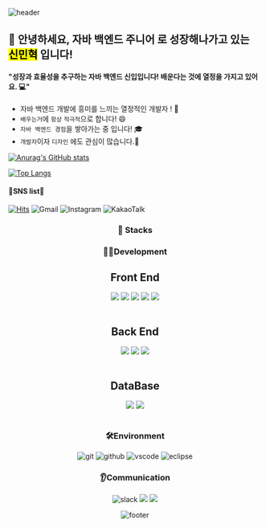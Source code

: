 
<!-- Header -->

![header](https://capsule-render.vercel.app/api?type=waving&color=auto&height=360&text=%EC%A6%90%EA%B2%81%EA%B2%8C+%EC%97%B4%EC%A0%95%EC%A0%81%EC%9C%BC%EB%A1%9C+%EA%B0%9C%EB%B0%9C%ED%95%98%EC%9E%90&fontSize=65&fontAlign=50&fontAlignY=50&desc=Happy+Coding+Day&descSize=30&descAlign=50&descAlignY=60)

## 🙇 안녕하세요, 자바 백엔드 주니어 로 성장해나가고 있는 <mark>신민혁</mark> 입니다!

 #### "성장과 효율성을 추구하는 자바 백엔드 신입입니다! 배운다는 것에 열정을 가지고 있어요. 💻"  

 * 자바 백엔드 개발에 흥미를 느끼는 열정적인 개발자 ! 🌟
 * `배우는거`에 `항상` `적극적`으로 합니다! 😄
 * `자바 백엔드 경험`을 쌓아가는 중 입니다! 🎓
 * `개발자`이자 `디자인` 에도 관심이 많습니다.🤖
 
[![Anurag's GitHub stats](https://github-readme-stats.vercel.app/api?username=MinTrue)](https://github.com/MinTrue/MinTrue/github-readme-stats)
 
[![Top Langs](https://github-readme-stats.vercel.app/api/top-langs/?username=MinTrue)](https://github.com/MinTrue/github-readme-stats)


####  📱SNS list📱
[![Hits](https://hits.seeyoufarm.com/api/count/incr/badge.svg?url=https%3A%2F%2Fgithub.com%2FMinTrue%2F&count_bg=%2379C83D&title_bg=%23555555&icon=&icon_color=%23E7E7E7&title=hits&edge_flat=false)](https://hits.seeyoufarm.com)
![Gmail](https://img.shields.io/badge/Gmail-D14836?style=for-the-badge&logo=gmail&logoColor=white)
![Instagram](https://img.shields.io/badge/Instagram-%23E4405F.svg?style=for-the-badge&logo=Instagram&logoColor=white)
![KakaoTalk](https://img.shields.io/badge/kakaotalk-ffcd00.svg?style=for-the-badge&logo=kakaotalk&logoColor=000000)


<!-- Body -->
<div align=center>

### 🦾 Stacks

<!-- 과정 상에서 배운 것, 포트폴리오에 포함된 것 -->
<!-- Oracle의 요청으로 Java 로고가 Simple Icons에서 삭제되었기에 대신 OpenJDK의 로고를 사용 -->
### 🧑‍💻Development 
## Front End
<div>
 <img src="https://img.shields.io/badge/html5-E34F26?style=for-the-badge&logo=html5&logoColor=white">
 <img src="https://img.shields.io/badge/css-1572B6?style=for-the-badge&logo=css3&logoColor=white"> 
 <img src="https://img.shields.io/badge/javascript-F7DF1E?style=for-the-badge&logo=javascript&logoColor=black"> 
 <img src="https://img.shields.io/badge/jquery-0769AD?style=for-the-badge&logo=jquery&logoColor=white">
 <img src="https://img.shields.io/badge/bootstrap-7952B3?style=for-the-badge&logo=bootstrap&logoColor=white">
</div>
<br>
 
## Back End
<div>
 <img src="https://img.shields.io/badge/java-007396?style=for-the-badge&logo=java&logoColor=white">
 <img src="https://img.shields.io/badge/spring-6DB33F?style=for-the-badge&logo=spring&logoColor=white"> 
 <img src="https://img.shields.io/badge/springboot-6DB33F?style=for-the-badge&logo=springboot&logoColor=white">
</div>
<br>
 
## DataBase
<div>
 <img src="https://img.shields.io/badge/oracle-F80000?style=for-the-badge&logo=oracle&logoColor=white">
 <img src="https://img.shields.io/badge/mysql-4479A1?style=for-the-badge&logo=mysql&logoColor=white">
</div>
<br>
 
### 🛠Environment 
![git](https://img.shields.io/badge/git-F05032.svg?&style=for-the-badge&logo=git&logoColor=white)
![github](https://img.shields.io/badge/github-181717.svg?&style=for-the-badge&logo=github&logoColor=white)
![vscode](https://img.shields.io/badge/vscode-007ACC.svg?&style=for-the-badge&logo=visualstudiocode&logoColor=white)
![eclipse](https://img.shields.io/badge/eclipse-2C2255.svg?&style=for-the-badge&logo=eclipseide&logoColor=white)

### 👂Communication
![slack](https://img.shields.io/badge/slack-4A154B.svg?&style=for-the-badge&logo=slack&logoColor=white)
<img src="https://img.shields.io/badge/discord-5865F2?style=for-the-badge&logo=discord&logoColor=white">
<img src="https://img.shields.io/badge/googledrive-4285F4?style=for-the-badge&logo=googledrive&logoColor=white">

![footer](https://capsule-render.vercel.app/api?type=waving&color=auto&height=100&)

</div>
